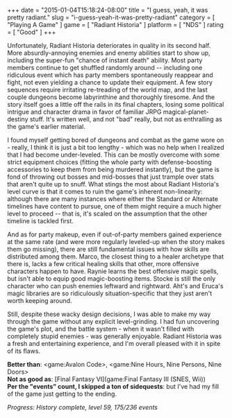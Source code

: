 +++
date = "2015-01-04T15:18:24-08:00"
title = "I guess, yeah, it was pretty radiant."
slug = "i-guess-yeah-it-was-pretty-radiant"
category = [ "Playing A Game" ]
game = [ "Radiant Historia" ]
platform = [ "NDS" ]
rating = [ "Good" ]
+++

Unfortunately, Radiant Historia deteriorates in quality in its second half.  More absurdly-annoying enemies and enemy abilities start to show up, including the super-fun "chance of instant death" ability.  Most party members continue to get shuffled randomly around -- including one ridiculous event which has party members spontaneously reappear and fight, not even yielding a chance to update their equipment.  A few story sequences require irritating re-treading of the world map, and the last couple dungeons become labyrinthine and thoroughly tiresome.  And the story itself goes a little off the rails in its final chapters, losing some political intrigue and character drama in favor of familiar JRPG magical-planet-destiny stuff.  It's written well, and not "bad" really, but not as enthralling as the game's earlier material.

I found myself getting bored of dungeons and combat as the game wore on - really, I think it is just a bit too lengthy - which was no help when I realized that I had become under-leveled.  This can be mostly overcome with some strict equipment choices (fitting the whole party with defense-boosting accessories to keep them from being murdered instantly), but the game is fond of throwing out bosses and mid-bosses that just trample over stats that aren't quite up to snuff.  What stings the most about Radiant Historia's level curve is that it comes to ruin the game's inherent non-linearity: although there are many instances where either the Standard or Alternate timelines have content to pursue, one of them might require a much higher level to proceed -- that is, it's scaled on the assumption that the other timeline is tackled first.

And as for party makeup, even if out-of-party members gained experience at the same rate (and were more regularly leveled-up when the story makes them go missing), there are still fundamental issues with how skills are distributed among them.  Marco, the closest thing to a healer archetype that there is, lacks a few critical healing skills that other, more offensive characters happen to have.  Raynie learns the best offensive magic spells, but isn't able to equip good magic-boosting items.  Stocke is still the only character who can push enemies leftward and rightward.  Aht's and Eruca's magic libraries are so ridiculously situation-specific that they just aren't worth keeping around.

Still, despite these wacky design decisions, I was able to make my way through the game without any explicit level-grinding.  I had fun uncovering the game's plot, and the battle system - when it wasn't filled with completely stupid enemies - was generally enjoyable.  Radiant Historia was a fresh and entertaining experience, and I'm overall pleased with it in spite of its flaws.

<b>Better than</b>: <game:Avalon Code>, <game:Nine Hours, Nine Persons, Nine Doors>  
<b>Not as good as</b>: [Final Fantasy VI](game:Final Fantasy III (SNES, Wii))  
<b>Per the "events" count, I skipped a ton of sidequests</b>: but I've had my fill of the game just getting to the ending.

<i>Progress: History complete, level 59, 175/236 events</i>